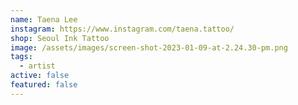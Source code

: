 ```yaml
---
name: Taena Lee
instagram: https://www.instagram.com/taena.tattoo/
shop: Seoul Ink Tattoo
image: /assets/images/screen-shot-2023-01-09-at-2.24.30-pm.png
tags:
  - artist
active: false
featured: false
---
```


